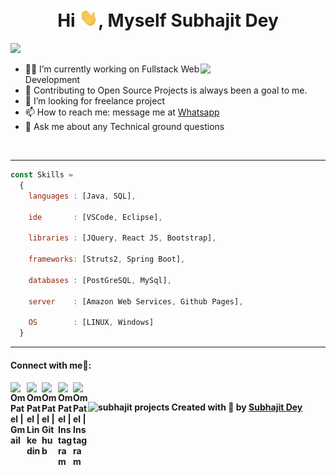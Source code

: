 <h1 align="center">Hi <img src="https://raw.githubusercontent.com/ABSphreak/ABSphreak/master/gifs/Hi.gif" width="30px">, Myself Subhajit Dey</h1>
<img src="https://user-images.githubusercontent.com/73097560/115834477-dbab4500-a447-11eb-908a-139a6edaec5c.gif">

<picture> <img align="right" src="https://github.com/7oSkaaa/7oSkaaa/blob/main/Images/Right_Side.gif?raw=true" width = 200px></picture>

- 👨‍💻 I’m currently working on Fullstack Web Development
- 🌱 Contributing to Open Source Projects is always been a goal to me.
- 🔭 I’m looking for freelance project
- 📫 How to reach me: message me at [Whatsapp](https://wa.me/919830407193)
- 💬 Ask me about any Technical ground questions

<br />

---

```js
const Skills = 
  {
    languages : [Java, SQL],

    ide       : [VSCode, Eclipse],

    libraries : [JQuery, React JS, Bootstrap],

    frameworks: [Struts2, Spring Boot],

    databases : [PostGreSQL, MySql],

    server    : [Amazon Web Services, Github Pages],
    
    OS        : [LINUX, Windows]
  }
```

---

<h4> Connect with me🤝: <h4>
  </hr>
  <a href="mailto:omunite21@gmail.com">
    <img align="left" alt="Om Patel | Gmail" width="26px" src="https://www.vectorlogo.zone/logos/gmail/gmail-icon.svg" />
  </a>
  <a href="https://www.linkedin.com/in/om-patel-401068143/">
   <img align="left" alt=" Om Patel | Linkedin" width="24px" src="https://www.vectorlogo.zone/logos/linkedin/linkedin-tile.svg" />
  </a>
   <a href="https://github.com/omunite215">
    <img align="left" alt="Om Patel | Github" width="26px" src="https://www.vectorlogo.zone/logos/github/github-tile.svg" />
  </a>
  <a href="https://www.instagram.com/_21omp/">
    <img align="left" alt="Om Patel | Instagram" width="24px" src="https://www.vectorlogo.zone/logos/facebook/facebook-icon.svg" />
  </a>
  <a href="https://www.instagram.com/_21omp/">
    <img align="left" alt="Om Patel | Instagram" width="24px" src="https://www.vectorlogo.zone/logos/instagram/instagram-icon.svg" />
  </a>
<!--   <a href="https://portfoliobyom.netlify.app/">
    <img align="left" alt="Om Patel | Portfolio" width="26px" src="https://www.svgrepo.com/show/474386/internet.svg" />
  </a> -->
  <br>
  
<p> <img src="https://komarev.com/ghpvc/?username=subhajit-projects&label=Profile%20views&color=0e75b6&style=flat" alt="subhajit projects" /> <span align="right" >Created with 🧡 by <a href="https://github.com/omunite215">Subhajit Dey</a></span></p>
<!-- <p align="right" > <img src="https://komarev.com/ghpvc/?username=subhajit-projects&label=Profile%20views&color=0e75b6&style=flat" alt="subhajit projects" /> </p> -->

<!--
**subhajit-projects/subhajit-projects** is a ✨ _special_ ✨ repository because its `README.md` (this file) appears on your GitHub profile.

Here are some ideas to get you started:

- 🔭 I’m currently working on ...
- 🌱 I’m currently learning ...
- 👯 I’m looking to collaborate on ...
- 🤔 I’m looking for help with ...
- 💬 Ask me about ...
- 📫 How to reach me: ...
- 😄 Pronouns: ...
- ⚡ Fun fact: ...
-->
